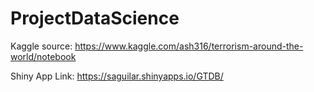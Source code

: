 # ProjectDataScience
Kaggle source: https://www.kaggle.com/ash316/terrorism-around-the-world/notebook    
    
Shiny App Link: https://saguilar.shinyapps.io/GTDB/
